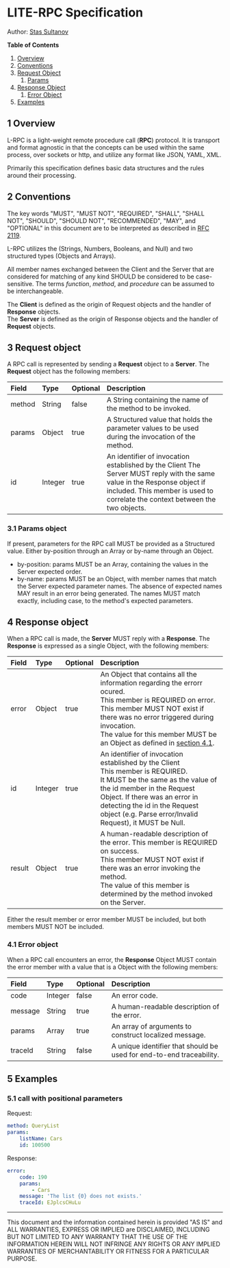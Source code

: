 # LITE-RPC Specification

Author: [Stas Sultanov](https://github.com/stas-sultanov)

**Table of Contents**

1.  [Overview](#overview)
2.  [Conventions](#conventions)
3.  [Request Object](#request_object)
    1.  [Params](#params)
4.  [Response Object](#response_object)
    1.  [Error Object](#error_object)
5.  [Examples](#examples)

## 1 Overview

L-RPC is a light-weight remote procedure call (**RPC**) protocol.
It is transport and format agnostic in that the concepts can be used within the same process, over sockets or http, and utilize any format like JSON, YAML, XML.

Primarily this specification defines basic data structures and the rules around their processing.

## 2 Conventions

The key words "MUST", "MUST NOT", "REQUIRED", "SHALL", "SHALL NOT", "SHOULD", "SHOULD NOT", "RECOMMENDED", "MAY", and "OPTIONAL" in this document are to be interpreted as described in [RFC 2119](http://www.ietf.org/rfc/rfc2119.txt).

L-RPC utilizes the (Strings, Numbers, Booleans, and Null) and two structured types (Objects and Arrays).

All member names exchanged between the Client and the Server that are considered for matching of any kind SHOULD be considered to be case-sensitive. The terms *function*, *method*, and *procedure* can be assumed to be interchangeable.

The **Client** is defined as the origin of Request objects and the handler of **Response** objects.  
The **Server** is defined as the origin of Response objects and the handler of **Request** objects.  

## 3 Request object

A RPC call is represented by sending a **Request** object to a **Server**. The **Request** object has the following members:

| Field | Type | Optional | Description |
|:------|:------|:------|:------|
| method | String | false | A String containing the name of the method to be invoked. |
| params | Object | true | A Structured value that holds the parameter values to be used during the invocation of the method. |
| id | Integer | true | An identifier of invocation established by the Client The Server MUST reply with the same value in the Response object if included. This member is used to correlate the context between the two objects.|

### 3.1 Params object

If present, parameters for the RPC call MUST be provided as a Structured value. Either by-position through an Array or by-name through an Object.

*   by-position: params MUST be an Array, containing the values in the Server expected order.
*   by-name: params MUST be an Object, with member names that match the Server expected parameter names. The absence of expected names MAY result in an error being generated. The names MUST match exactly, including case, to the method's expected parameters.

## 4 Response object

When a RPC call is made, the **Server** MUST reply with a **Response**. The **Response** is expressed as a single Object, with the following members:

| Field | Type | Optional | Description |
|:------|:------|:------|:------|
| error | Object | true | An Object that contains all the information regarding the errorr ocured.<br/>This member is REQUIRED on error.<br/> This member MUST NOT exist if there was no error triggered during invocation.<br/> The value for this member MUST be an Object as defined in [section 4.1](#error_object).|
| id | Integer | true | An identifier of invocation established by the Client<br/> This member is REQUIRED.<br/>  It MUST be the same as the value of the id member in the Request Object.  If there was an error in detecting the id in the Request object (e.g. Parse error/Invalid Request), it MUST be Null.|
| result | Object | true | A human-readable description of the error. This member is REQUIRED on success.<br/> This member MUST NOT exist if there was an error invoking the method.<br/> The value of this member is determined by the method invoked on the Server.|

Either the result member or error member MUST be included, but both members MUST NOT be included.

### 4.1 Error object

When a RPC call encounters an error, the **Response** Object MUST contain the error member with a value that is a Object with the following members:

| Field | Type | Optional | Description |
|:------|:------|:------|:------|
| code | Integer | false | An error code. |
| message | String | true | A human-readable description of the error. |
| params | Array | true | An array of arguments to construct localized message. |
| traceId | String | false | A unique identifier that should be used for end-to-end traceability. |

## 5 Examples

### 5.1 call with positional parameters

Request:
```yaml
method: QueryList
params:
    listName: Cars
    id: 100500
```
Response:
```yaml
error:
    code: 190
    params:
        - Cars
    message: 'The list {0} does not exists.'
    traceId: EJplcsCHuLu
```

---

This document and the information contained herein is provided "AS IS" and ALL WARRANTIES, EXPRESS OR IMPLIED are DISCLAIMED, INCLUDING BUT NOT LIMITED TO ANY WARRANTY THAT THE USE OF THE INFORMATION HEREIN WILL NOT INFRINGE ANY RIGHTS OR ANY IMPLIED WARRANTIES OF MERCHANTABILITY OR FITNESS FOR A PARTICULAR PURPOSE.
